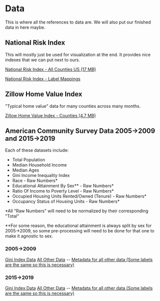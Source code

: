 # Data
This is where all the references to data are. We will also put our finished data in here maybe.

## National Risk Index
This will mostly just be used for visualization at the end. It provides nice indexes that we can put next to ours.

[National Risk Index - All Counties US (17 MB)](https://drive.google.com/file/d/1kFoVlR8luzLfymJbS-V2suFnm9QGwTyd/view?usp=sharing)

[National Risk Index - Label Mappings](https://drive.google.com/file/d/1hLSPZ9CnAbcGlCg9aLNZ4AOq_Nqb7arw/view?usp=sharing)

## Zillow Home Value Index
"Typical home value" data for many counties across many months.

[Zillow Home Value Index - Counties (4.7 MB)](https://drive.google.com/file/d/1G8qPbVX1pWMjsXejS7T9Tve8qSQwuiz7/view?usp=sharing)

## American Community Survey Data 2005->2009 and 2015->2019
Each of these datasets include:
 - Total Population
 - Median Household Income
 - Median Ages
 - Gini Income Inequality Index
 - Race - Raw Numbers*
 - Educational Attainment By Sex** - Raw Numbers*
 - Ratio Of Income to Poverty Level - Raw Numbers*
 - Occupied Housing Units Rented/Owned (Tenure) - Raw Numbers*
 - Occupancy Status of Housing Units - Raw Numbers*
  
*All "Raw Numbers" will need to be normalized by their corresponding "Total"

**For some reason, the educational attainment is always split by sex for 2005->2009, so some pre-processing will need to be done for that one to make it agnostic to sex.

### 2005->2009
[Gini Index Data](https://drive.google.com/file/d/1qKTPLa5qQmXuW2-tHISZHUzHwkfPx9Td/view?usp=sharing)
[All Other Data](https://drive.google.com/file/d/1TxxDq_jed2nnzvRxqT_wm6QmRsfcgtpO/view?usp=sharing) -- [Metadata for all other data (Some labels are the same so this is necessary)](https://drive.google.com/file/d/16qrCSeSlWg_Mo0-s-ASN5W3kudh18BTK/view?usp=sharing)

### 2015->2019
[Gini Index Data](https://drive.google.com/file/d/1In_Gx28SxajGLFecu0joPWu16sAtrHe9/view?usp=sharing)
[All Other Data](https://drive.google.com/file/d/11W8vCYUbyTKDyCoiXSIP7DeSu5p9QNH7/view?usp=sharing) -- [Metadata for all other data (Some labels are the same so this is necessary)](https://drive.google.com/file/d/1HTYx3fKCjlwqiydiD8VDdQg43uWEs5wr/view?usp=sharing)